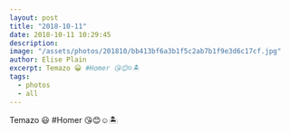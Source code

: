 ```yaml
---
layout: post
title: "2018-10-11"
date: 2018-10-11 10:29:45
description: 
image: "/assets/photos/201810/bb413bf6a3b1f5c2ab7b1f9e3d6c17cf.jpg"
author: Elise Plain
excerpt: Temazo 😀 #Homer 😘😊☺️🏝
tags: 
  - photos
  - all
---
```


Temazo 😃 #Homer 😘😊☺️🏝
<p></p>
